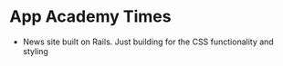 # App Academy Times

- News site built on Rails. Just building for the CSS functionality and styling
